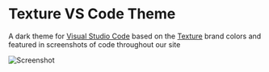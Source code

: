 # Texture VS Code Theme

A dark theme for [Visual Studio Code](https://code.visualstudio.com/) based on the [Texture](https://www.texture.energy) brand colors and featured in screenshots of code throughout our site

![Screenshot](https://raw.githubusercontent.com/texturehq/vscode-texture-theme/main/screenshot.png)

